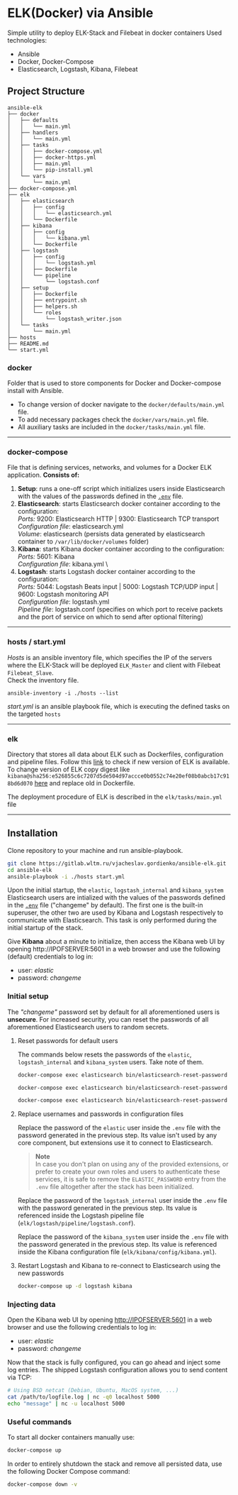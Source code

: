 # ELK(Docker) via Ansible

Simple utility to deploy ELK-Stack and Filebeat in docker containers 
Used technologies:
- Ansible
- Docker, Docker-Compose
- Elasticsearch, Logstash, Kibana, Filebeat

## Project Structure


```
ansible-elk
├── docker
│   ├── defaults
│   │   └── main.yml
│   ├── handlers
│   │   └── main.yml
│   ├── tasks
│   │   ├── docker-compose.yml
│   │   ├── docker-https.yml
│   │   ├── main.yml
│   │   └── pip-install.yml
│   └── vars
│       └── main.yml
├── docker-compose.yml
├── elk
│   ├── elasticsearch
│   │   ├── config
│   │   │   └── elasticsearch.yml
│   │   └── Dockerfile
│   ├── kibana
│   │   ├── config
│   │   │   └── kibana.yml
│   │   └── Dockerfile
│   ├── logstash
│   │   ├── config
│   │   │   └── logstash.yml
│   │   ├── Dockerfile
│   │   └── pipeline
│   │       └── logstash.conf
│   ├── setup
│   │   ├── Dockerfile
│   │   ├── entrypoint.sh
│   │   ├── helpers.sh
│   │   └── roles
│   │       └── logstash_writer.json
│   └── tasks
│       └── main.yml
├── hosts
├── README.md
└── start.yml
```
### docker
Folder that is used to store components for Docker and Docker-compose install with Ansible.
- To change version of docker navigate to the `docker/defaults/main.yml` file.
- To add necessary packages check the `docker/vars/main.yml` file.
- All auxiliary tasks are included in the `docker/tasks/main.yml` file.
___
### docker-compose
File that is defining services, networks, and volumes for a Docker ELK application. 
**Consists of:**
1. **Setup**: runs a one-off script which initializes users inside Elasticsearch with the values of the passwords defined in the [`.env`](.env)  file.
1. **Elasticsearch**: starts Elasticsearch docker container according to the configuration: \
*Ports:*  9200: Elasticsearch HTTP | 9300: Elasticsearch TCP transport \
*Configuration file*: elasticsearch.yml \
*Volume*: elasticsearch (persists data generated by elasticsearch container to `/var/lib/docker/volumes` folder)
1. **Kibana**: starts Kibana docker container according to the configuration: \
*Ports:*  5601: Kibana \
*Configuration file*: kibana.yml  \
1. **Logstash**: starts Logstash docker container according to the configuration: \
*Ports:*  5044: Logstash Beats input | 5000: Logstash TCP/UDP input | 9600: Logstash monitoring API \
*Configuration file*: logstash.yml \
*Pipeline file*: logstash.conf (specifies on which port to receive packets and the port of service on which to send after optional filtering)
___
### hosts / start.yml
*Hosts* is an ansible inventory file, which specifies the IP of the servers where the ELK-Stack will be deployed `ELK_Master`  and client with Filebeat `Filebeat_Slave`. \
Check the inventory file.
```
ansible-inventory -i ./hosts --list
```
*start.yml* is an ansible playbook file, which is executing the defined tasks on the targeted `hosts`

___
### elk
Directory that stores all data about ELK such as Dockerfiles, configuration and pipeline files. Follow this [link](https://github.com/docker-library/repo-info/tree/master/repos) to check if new version of ELK is available. To change version of ELK copy digest like `kibana@sha256:e526855c6c7207d5de504d97accce0b0552c74e20ef08b0abcb17c918bd6d070` [here](https://github.com/docker-library/repo-info/blob/master/repos/kibana/remote/8.2.2.md) and replace old in Dockerfile.


The deployment procedure of ELK is described in the `elk/tasks/main.yml` file
___
## Installation


Clone repository to your machine and run ansible-playbook.

```sh
git clone https://gitlab.wltm.ru/vjacheslav.gordienko/ansible-elk.git
cd ansible-elk
ansible-playbook -i ./hosts start.yml
```
Upon the initial startup, the `elastic`, `logstash_internal` and `kibana_system` Elasticsearch users are intialized with the values of the passwords defined in the [`.env`](.env) file ("changeme" by default). The first one is the built-in superuser, the other two are used by Kibana and Logstash respectively to communicate with Elasticsearch. This task is only performed during the initial startup of the stack. 

Give **Kibana** about a minute to initialize, then access the Kibana web UI by opening http://IPOFSERVER:5601 in a web browser and use the following (default) credentials to log in:
* user: *elastic*
* password: *changeme*
### Initial setup
The _"changeme"_ password set by default for all aforementioned users is **unsecure**. For increased security, you can
reset the passwords of all aforementioned Elasticsearch users to random secrets.

1. Reset passwords for default users

    The commands below resets the passwords of the `elastic`, `logstash_internal` and `kibana_system` users. Take note
    of them.

    ```sh
    docker-compose exec elasticsearch bin/elasticsearch-reset-password --batch --user elastic
    ```

    ```sh
    docker-compose exec elasticsearch bin/elasticsearch-reset-password --batch --user logstash_internal
    ```

    ```sh
    docker-compose exec elasticsearch bin/elasticsearch-reset-password --batch --user kibana_system
    ```

1. Replace usernames and passwords in configuration files

    Replace the password of the `elastic` user inside the `.env` file with the password generated in the previous step.
    Its value isn't used by any core component, but extensions use it to
    connect to Elasticsearch.

    > **Note**  
    > In case you don't plan on using any of the provided extensions, or
    > prefer to create your own roles and users to authenticate these services, it is safe to remove the
    > `ELASTIC_PASSWORD` entry from the `.env` file altogether after the stack has been initialized.

    Replace the password of the `logstash_internal` user inside the `.env` file with the password generated in the
    previous step. Its value is referenced inside the Logstash pipeline file (`elk/logstash/pipeline/logstash.conf`).

    Replace the password of the `kibana_system` user inside the `.env` file with the password generated in the previous
    step. Its value is referenced inside the Kibana configuration file (`elk/kibana/config/kibana.yml`).

1. Restart Logstash and Kibana to re-connect to Elasticsearch using the new passwords

    ```sh
    docker-compose up -d logstash kibana
    ```
    
### Injecting data

Open the Kibana web UI by opening <http://IPOFSERVER:5601> in a web browser and use the following credentials to log in:

* user: *elastic*
* password: *changeme*

Now that the stack is fully configured, you can go ahead and inject some log entries. The shipped Logstash configuration
allows you to send content via TCP:

```sh
# Using BSD netcat (Debian, Ubuntu, MacOS system, ...)
cat /path/to/logfile.log | nc -q0 localhost 5000
echo "message" | nc -u localhost 5000
```


### Useful commands
To start all docker containers manually use:
```sh
docker-compose up
```

In order to entirely shutdown the stack and remove all persisted data, use the following Docker Compose command:

```sh
docker-compose down -v
```




